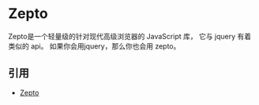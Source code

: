 # Zepto

Zepto是一个轻量级的针对现代高级浏览器的 JavaScript 库， 它与 jquery 有着类似的 api。 如果你会用jquery，那么你也会用 zepto。

## 引用

- [Zepto](http://www.css88.com/doc/zeptojs_api/)


